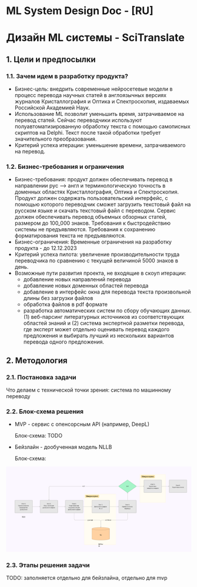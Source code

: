 # ML System Design Doc - [RU]
# Дизайн ML системы - SciTranslate
## 1. Цели и предпосылки
### 1.1. Зачем идем в разработку продукта?
* Бизнес-цель: внедрить современные нейросетевые модели в процесс перевода научных статей в англоязычных версиях журналов Кристаллография и Оптика и Спектроскопия, издаваемых Российской Академией Наук.   
* Использование ML позволит уменьшить время, затрачиваемое на перевод статей. Сейчас переводчики используют полуавтоматизированную обработку текста с помощью самописных скриптов на Delphi. Текст после такой обработки требует значительного преобразования. 
* Критерий успеха итерации: уменьшение времени, затрачиваемого на перевод.
### 1.2. Бизнес-требования и ограничения
* Бизнес-требования: продукт должен обеспечивать перевод в направлении рус --> англ и терминологическую точность в доменных областях Кристаллография, Оптика и Спектроскопия. Продукт должен содержать пользовательский интерфейс, с помощью которого переводчик сможет загрузить текстовый файл на русском языке и скачать текстовый файл с переводом. Сервис должен обеспечивать перевод объемных обзорных статей, размером до 100_000 знаков. Требования к быстродействию системы не предъявляются. Требования к сохранению форматирования текста не предъявляются. 
* Бизнес-ограничения: Временные ограничения на разработку продукта - до 12.12.2023     
* Критерий успеха пилота: увеличение производительности труда переводчика по сравнению с текущей величиной 5000 знаков в день.
* Возможные пути развития проекта, не входящие в скоуп итерации:
  - добавление новых направлений перевода
  - добавление новых доменных областей перевода
  - добавление в интерфейс окна для перевода текста произвольной длины без загрузки файлов
  - обработка файлов в pdf формате
  - разработка автоматических систем по сбору обучающих данных. (1) веб-парсинг литературных источников из соответствующих областей знаний и (2) система экспертной разметки перевода, где эксперт может отдельно оценивать перевод каждого предложения и выбирать лучший из нескольких вариантов перевода одного предложения.

## 2. Методология 
### 2.1. Постановка задачи
Что делаем с технической точки зрения: система по машинному переводу
### 2.2. Блок-схема решения 
- MVP - сервис с опенсорсным API (например, DeepL) 

    Блок-схема:  TODO
- Бейзлайн -  дообученная модель NLLB

    Блок-схема: 

![img.png](img.png)
### 2.3. Этапы решения задачи
TODO: заполняется отдельно для бейзлайна, отдельно для mvp




